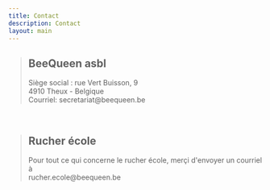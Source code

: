 ```yaml
---
title: Contact
description: Contact
layout: main
---
```


<div class="block-group">
<div class="block gauche">
<blockquote>
<h2 id="contact">BeeQueen asbl</h2>
Siège social : rue Vert Buisson, 9<br />
4910 Theux - Belgique<br />
Courriel: secre<!-- abc@def -->tariat@beeque<!-- @abc.com -->en.be</a><br>
<!-- Tél : + 32 (0)87 37 69 54 (après 18h)<br /> -->
</blockquote>
</div>
<div class="block droite">
<!--
<blockquote>
<h3 class="gris">Rester informé:</h3>
Voulez vous recevoir un email<br>
annoncant chacune de nos conférences?</br>
< !-- <a href="mailing-list">S'inscrire</a> -- >
<a href="https://beequeen.us12.list-manage.com/subscribe/post?u=7de077c5bf207b97983ba770d&amp;id=777c2a4441">S'inscrire</a>
-->
<blockquote>
</div>
</div>
<br>
<div class="block-group">
<div class="block gauche">
<blockquote>
<h2 id="contact">Rucher école</h2>
Pour tout ce qui concerne le rucher école, merçi d'envoyer un courriel à<br>
ruche<!-- def@def -->r.ecole@beeque<! @abc.com -->en.be<br>
</blockquote>


